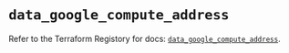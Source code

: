 # `data_google_compute_address`

Refer to the Terraform Registory for docs: [`data_google_compute_address`](https://www.terraform.io/docs/providers/google/d/compute_address).
